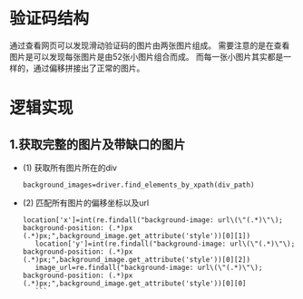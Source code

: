 # 验证码结构

通过查看网页可以发现滑动验证码的图片由两张图片组成。
需要注意的是在查看图片是可以发现每张图片是由52张小图片组合而成。
而每一张小图片其实都是一样的，通过偏移拼接出了正常的图片。

# 逻辑实现

## 1.获取完整的图片及带缺口的图片

* (1) 获取所有图片所在的div

    `background_images=driver.find_elements_by_xpath(div_path)`

* (2) 匹配所有图片的偏移坐标以及url
   
     ```
    location['x']=int(re.findall("background-image: url\(\"(.*)\"\); background-position: (.*)px (.*)px;",background_image.get_attribute('style'))[0][1])
        location['y']=int(re.findall("background-image: url\(\"(.*)\"\); background-position: (.*)px (.*)px;",background_image.get_attribute('style'))[0][2])
        image_url=re.findall("background-image: url\(\"(.*)\"\); background-position: (.*)px (.*)px;",background_image.get_attribute('style'))[0][0]
        ```
